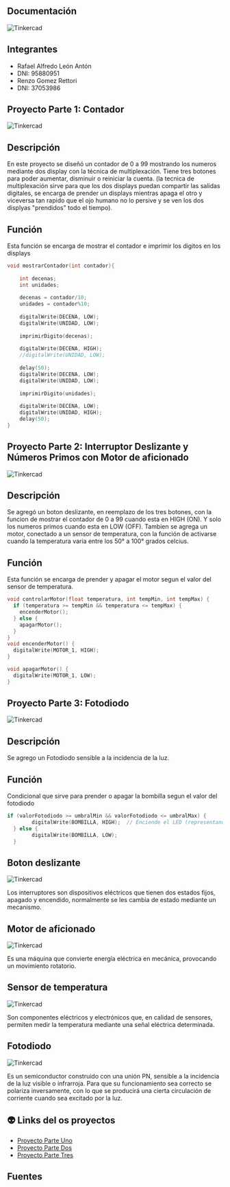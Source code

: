 
## Documentación 
![Tinkercad](./Image/arduino.png)


## Integrantes 
- Rafael Alfredo León Antón
- DNI: 95880951
- Renzo Gomez Rettori
- DNI: 37053986

## Proyecto Parte 1: Contador
![Tinkercad](./Image/Parte1DosDisplays.png)

## Descripción
En este proyecto se diseñó un contador de 0 a 99 mostrando los numeros mediante dos display con la técnica de multiplexación.
Tiene tres botones para poder aumentar, disminuir o reiniciar la cuenta. 
(la tecnica de multiplexación sirve para que los dos displays puedan compartir las salidas digitales, se encarga de prender un displays
mientras apaga el otro y viceversa tan rapido que el ojo humano no lo persive y se ven los dos displyas "prendidos" todo el tiempo). 


## Función
Esta función se encarga de mostrar el contador e imprimir los digitos en los displays
~~~ C (lenguaje en el que esta escrito)
void mostrarContador(int contador){
  
  	int decenas;
  	int unidades;
  
  	decenas = contador/10;
  	unidades = contador%10;
  
  	digitalWrite(DECENA, LOW);
  	digitalWrite(UNIDAD, LOW);
 
    imprimirDigito(decenas);
  
 	digitalWrite(DECENA, HIGH);
  	//digitalWrite(UNIDAD, LOW);
  
	delay(50);
  	digitalWrite(DECENA, LOW);
  	digitalWrite(UNIDAD, LOW);
  
  	imprimirDigito(unidades);
  
  	digitalWrite(DECENA, LOW);
  	digitalWrite(UNIDAD, HIGH);
  	delay(50);
}
~~~
## Proyecto Parte 2: Interruptor Deslizante y Números Primos con Motor de aficionado
![Tinkercad](./Image/Parte2Motor.png)


## Descripción
Se agregó un boton deslizante, en reemplazo de los tres botones, con la funcion de mostrar el contador de 0 a 99 cuando esta en HIGH (ON). Y solo los numeros primos cuando esta en LOW (OFF).
Tambien se agrega un motor, conectado a un sensor de temperatura, con la función de activarse cuando la temperatura varia
entre los 50° a 100° grados celcius.

## Función
Esta función se encarga de prender y apagar el motor segun el valor del sensor de temperatura.

~~~ C (lenguaje en el que esta escrito)
void controlarMotor(float temperatura, int tempMin, int tempMax) {
  if (temperatura >= tempMin && temperatura <= tempMax) {
    encenderMotor();
  } else {
    apagarMotor();
  }
}      
void encenderMotor() {
  digitalWrite(MOTOR_1, HIGH);
}

void apagarMotor() {
  digitalWrite(MOTOR_1, LOW);
}
~~~
## Proyecto Parte 3: Fotodiodo
![Tinkercad](./Image/Parte3Fotodiodo.png)

## Descripción
Se agrego un Fotodiodo sensible a la incidencia de la luz.

## Función
Condicional que sirve para prender o apagar la bombilla segun el valor del fotodiodo
~~~ C (lenguaje en el que esta escrito)
if (valorFotodiodo >= umbralMin && valorFotodiodo <= umbralMax) {
    	digitalWrite(BOMBILLA, HIGH);  // Enciende el LED (representando la bombilla)
  } else {
    	digitalWrite(BOMBILLA, LOW);   
  }
~~~
## Boton deslizante
![Tinkercad](./Image/BotonDeslizante.png)

Los interruptores son dispositivos eléctricos que tienen dos estados fijos, apagado y encendido, normalmente se les cambia de estado
mediante un mecanismo.

## Motor de aficionado
![Tinkercad](./Image/MotorAficionado.png)

Es una máquina que convierte energía eléctrica en mecánica, provocando un movimiento rotatorio.

## Sensor de temperatura
![Tinkercad](./Image/SensorTemperatura.png)

Son componentes eléctricos y electrónicos que, en calidad de sensores, permiten medir la temperatura 
mediante una señal eléctrica determinada.

## Fotodiodo
![Tinkercad](./Image/Fotodiodo.png)

Es un semiconductor construido con una unión PN, sensible a la incidencia de la luz visible o infrarroja. Para que su funcionamiento sea
correcto se polariza inversamente, con lo que se producirá una cierta circulación de corriente cuando sea excitado por la luz.

## :alien: Links del os proyectos
- [Proyecto Parte Uno](https://www.tinkercad.com/things/hkAItijYbKW-primerparcial/editel)
- [Proyecto Parte Dos](https://www.tinkercad.com/things/5mqfWWkbnb2-copy-of-primerparcialmotor2parte/editel?tenant=circuits)
- [Proyecto Parte Tres](https://www.tinkercad.com/things/1rRnbiA9Vgf-copy-of-primerparcialmotor2parte/editel?tenant=circuits)

## Fuentes
